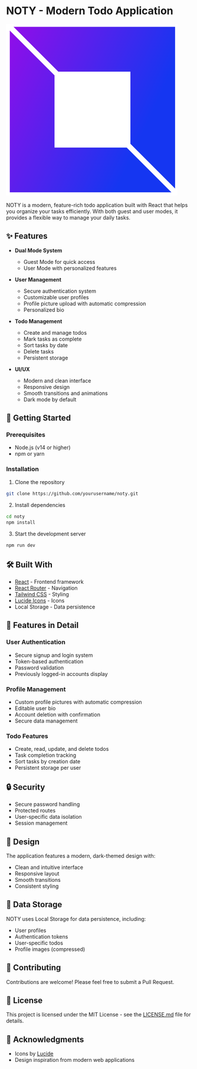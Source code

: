 # NOTY - Modern Todo Application

![NOTY Logo](/src/assets/images/logo.png)

NOTY is a modern, feature-rich todo application built with React that helps you organize your tasks efficiently. With both guest and user modes, it provides a flexible way to manage your daily tasks.

## ✨ Features

- **Dual Mode System**
  - Guest Mode for quick access
  - User Mode with personalized features

- **User Management**
  - Secure authentication system
  - Customizable user profiles
  - Profile picture upload with automatic compression
  - Personalized bio

- **Todo Management**
  - Create and manage todos
  - Mark tasks as complete
  - Sort tasks by date
  - Delete tasks
  - Persistent storage

- **UI/UX**
  - Modern and clean interface
  - Responsive design
  - Smooth transitions and animations
  - Dark mode by default

## 🚀 Getting Started

### Prerequisites

- Node.js (v14 or higher)
- npm or yarn

### Installation

1. Clone the repository

```bash
git clone https://github.com/yourusername/noty.git
```

2. Install dependencies

```bash
cd noty
npm install
```

3. Start the development server

```bash
npm run dev
```

## 🛠️ Built With

- [React](https://reactjs.org/) - Frontend framework
- [React Router](https://reactrouter.com/) - Navigation
- [Tailwind CSS](https://tailwindcss.com/) - Styling
- [Lucide Icons](https://lucide.dev/) - Icons
- Local Storage - Data persistence

## 📱 Features in Detail

### User Authentication
- Secure signup and login system
- Token-based authentication
- Password validation
- Previously logged-in accounts display

### Profile Management
- Custom profile pictures with automatic compression
- Editable user bio
- Account deletion with confirmation
- Secure data management

### Todo Features
- Create, read, update, and delete todos
- Task completion tracking
- Sort tasks by creation date
- Persistent storage per user

## 🔒 Security

- Secure password handling
- Protected routes
- User-specific data isolation
- Session management

## 🎨 Design

The application features a modern, dark-themed design with:
- Clean and intuitive interface
- Responsive layout
- Smooth transitions
- Consistent styling

## 💾 Data Storage

NOTY uses Local Storage for data persistence, including:
- User profiles
- Authentication tokens
- User-specific todos
- Profile images (compressed)

## 🤝 Contributing

Contributions are welcome! Please feel free to submit a Pull Request.

## 📝 License

This project is licensed under the MIT License - see the [LICENSE.md](LICENSE.md) file for details.

## 🙏 Acknowledgments

- Icons by [Lucide](https://lucide.dev/)
- Design inspiration from modern web applications
#
